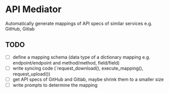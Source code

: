 # API Mediator

Automatically generate mappings of API specs of similar services e.g. GitHub, Gitlab

## TODO

- [ ] define a mapping schema (data type of a dictionary mapping e.g. endpoint/endpoint and method/method, field/field)
- [ ] write syncing code (`request_download(), execute_mapping(), request_upload())
- [ ] get API specs of GitHub and Gitlab, maybe shrink them to a smaller size
- [ ] write prompts to determine the mapping
